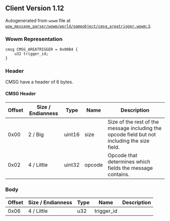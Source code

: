 ## Client Version 1.12

Autogenerated from `wowm` file at [`wow_message_parser/wowm/world/gameobject/cmsg_areatrigger.wowm:3`](https://github.com/gtker/wow_messages/tree/main/wow_message_parser/wowm/world/gameobject/cmsg_areatrigger.wowm#L3).

### Wowm Representation
```rust,ignore
cmsg CMSG_AREATRIGGER = 0x00B4 {
    u32 trigger_id;
}
```
### Header
CMSG have a header of 6 bytes.

#### CMSG Header
| Offset | Size / Endianness | Type   | Name   | Description |
| ------ | ----------------- | ------ | ------ | ----------- |
| 0x00   | 2 / Big           | uint16 | size   | Size of the rest of the message including the opcode field but not including the size field.|
| 0x02   | 4 / Little        | uint32 | opcode | Opcode that determines which fields the message contains.|
### Body
| Offset | Size / Endianness | Type | Name | Description |
| ------ | ----------------- | ---- | ---- | ----------- |
| 0x06 | 4 / Little | u32 | trigger_id |  |
